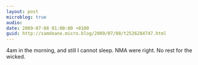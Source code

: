 ```yaml
---
layout: post
microblog: true
audio: 
date: 2009-07-08 01:00:00 +0100
guid: http://samdeane.micro.blog/2009/07/08/t2526284747.html
---
```

4am in the morning, and still I cannot sleep. NMA were right. No rest for the wicked.
